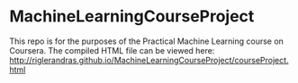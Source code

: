 # MachineLearningCourseProject
This repo is for the purposes of the Practical Machine Learning course on Coursera.
The compiled HTML file can be viewed here:
http://riglerandras.github.io/MachineLearningCourseProject/courseProject.html
